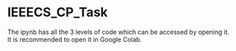 # IEEECS_CP_Task
The ipynb has all the 3 levels of code which can be accessed by opening it. It is recommended to open it in Google Colab.
